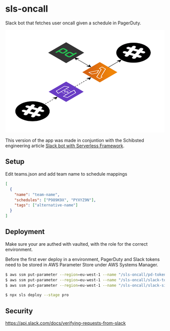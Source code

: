 # sls-oncall

Slack bot that fetches user oncall given a schedule in PagerDuty.

![Infrastructure](infra.png)

This version of the app was made in conjuntion with the Schibsted engineering article
[Slack bot with Serverless Framework](https://medium.com/schibsted-engineering).

## Setup

Edit teams.json and add team name to schedule mappings

```json
[
  {
    "name": "team-name",
    "schedules": ["P989K9X", "PYXYZ9N"],
    "tags": ["alternative-name"]
  }
]
```

## Deployment

Make sure your are authed with vaulted, with the role for the correct environment.

Before the first ever deploy in a environment, PagerDuty and Slack tokens need
to be stored in AWS Parameter Store under AWS Systems Manager.

```bash
$ aws ssm put-parameter --region=eu-west-1 --name "/sls-oncall/pd-token" --type "SecureString" --value "<YOUR PD TOKEN>"
$ aws ssm put-parameter --region=eu-west-1 --name "/sls-oncall/slack-token" --type "SecureString" --value "<YOUR SLACK TOKEN>"
$ aws ssm put-parameter --region=eu-west-1 --name "/sls-oncall/slack-signsecret" --type "SecureString" --value "<YOUR SLACK SIGN SECRET>"
```

```bash
$ npx sls deploy --stage pro
```

## Security
https://api.slack.com/docs/verifying-requests-from-slack
